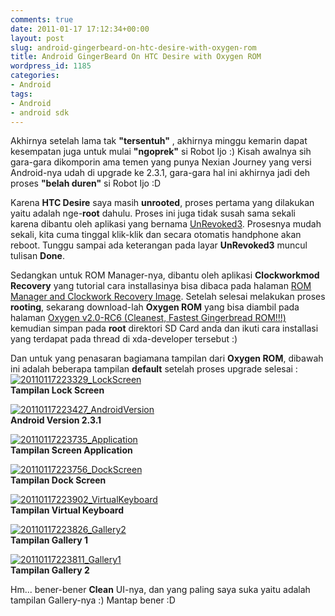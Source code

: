 ```yaml
---
comments: true
date: 2011-01-17 17:12:34+00:00
layout: post
slug: android-gingerbeard-on-htc-desire-with-oxygen-rom
title: Android GingerBeard On HTC Desire with Oxygen ROM
wordpress_id: 1185
categories:
- Android
tags:
- Android
- android sdk
---
```


Akhirnya setelah lama tak **"tersentuh"** , akhirnya minggu kemarin dapat kesempatan juga untuk mulai **"ngoprek"** si Robot Ijo :) Kisah awalnya sih gara-gara dikomporin ama temen yang punya Nexian Journey yang versi Android-nya udah di upgrade ke 2.3.1, gara-gara hal ini akhirnya jadi deh proses **"belah duren"** si Robot Ijo :D

Karena **HTC Desire** saya masih **unrooted**, proses pertama yang dilakukan yaitu adalah nge-**root** dahulu. Proses ini juga tidak susah sama sekali karena dibantu oleh aplikasi yang bernama [UnRevoked3](http://unrevoked.com/recovery/). Prosesnya mudah sekali, kita cuma tinggal klik-klik dan secara otomatis handphone akan reboot. Tunggu sampai ada keterangan pada layar **UnRevoked3** muncul tulisan **Done**.  

Sedangkan untuk ROM Manager-nya, dibantu oleh aplikasi **Clockworkmod Recovery** yang tutorial cara installasinya bisa dibaca pada halaman [ROM Manager and Clockwork Recovery Image](http://forum.xda-developers.com/showthread.php?t=639153). Setelah selesai melakukan proses **rooting**,  sekarang download-lah **Oxygen ROM** yang bisa diambil pada halaman [Oxygen v2.0-RC6 (Cleanest, Fastest Gingerbread ROM!!!)](http://forum.xda-developers.com/showthread.php?t=829734) kemudian simpan pada **root** direktori SD Card anda dan ikuti cara installasi yang terdapat pada thread di xda-developer tersebut :)
<!-- more -->
Dan untuk yang penasaran bagiamana tampilan dari **Oxygen ROM**, dibawah ini adalah beberapa tampilan **default** setelah proses upgrade selesai :
[![20110117223329_LockScreen](http://farm6.static.flickr.com/5164/5363592665_414619d101_z.jpg)](http://www.flickr.com/photos/10243554@N02/5363592665/)  
**Tampilan Lock Screen**

[![20110117223427_AndroidVersion](http://farm6.static.flickr.com/5287/5363592671_14d19f9293_z.jpg)](http://www.flickr.com/photos/10243554@N02/5363592671/)  
**Android Version 2.3.1**

[![20110117223735_Application](http://farm6.static.flickr.com/5204/5363592675_2c18b67918_z.jpg)](http://www.flickr.com/photos/10243554@N02/5363592675/)  
**Tampilan Screen Application**

[![20110117223756_DockScreen](http://farm6.static.flickr.com/5129/5363592681_22c9d31714_z.jpg)](http://www.flickr.com/photos/10243554@N02/5363592681/)  
**Tampilan Dock Screen**

[![20110117223902_VirtualKeyboard](http://farm6.static.flickr.com/5289/5363618611_5748972a81_z.jpg)](http://www.flickr.com/photos/10243554@N02/5363618611/)  
**Tampilan Virtual Keyboard**

[![20110117223826_Gallery2](http://farm6.static.flickr.com/5086/5363592691_6a74292565_z.jpg)](http://www.flickr.com/photos/10243554@N02/5363592691/)  
**Tampilan Gallery 1**

[![20110117223811_Gallery1](http://farm6.static.flickr.com/5242/5363592689_e6b2210b01_z.jpg)](http://www.flickr.com/photos/10243554@N02/5363592689/)  
**Tampilan Gallery 2**

Hm... bener-bener **Clean** UI-nya, dan yang paling saya suka yaitu adalah tampilan Gallery-nya :) Mantap bener :D 

